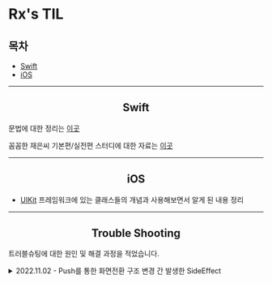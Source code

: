 # Rx's TIL

## 목차
- [Swift](##Swift)
- [iOS](##iOS)
----

<div align=center>

## Swift
</div>

문법에 대한 정리는 [이곳](Swift/README.md)

꼼꼼한 재은씨 기본편/실전편 스터디에 대한 자료는 [이곳](LetsSwiftyStudy.md)

----
<div align=center>

## iOS

</div>

* [UIKit](iOS/UIKit/README.md) 프레임워크에 있는 클래스들의 개념과 사용해보면서 알게 된 내용 정리

----
<div align=center>

## Trouble Shooting
</div>

트러블슈팅에 대한 원인 및 해결 과정을 적었습니다.

<details>
<summary> 2022.11.02 - Push를 통한 화면전환 구조 변경 간 발생한 SideEffect </summary>
AS-IS 푸시가 없었음, 그래서 푸시로 인한 화면 전환 로직이 없음
ParentsViewController -> MainNavi -> MainViewController의 형태였음
ParentsViewController -> NotiViewController로의 이동 간 VC <-> UINavigationController 전환이 어려운 상황

TO-BE 

[new]ParentsNavi -> ParentsViewController -> MainNavi -> MainViewController의 형태로 변경 -> 푸시 화면 전환 성공

- Side Effect 발생

-> MainViewController에서 SideMenu가 import 된 MenuViewController를 performSegue로 호출을 할 때 MainViewController가 사라짐

- 원인

***여기서 seugue의 종류가 show로 되어있었음 -> present로 수정

UIViewController에서는 화면 전환을 present, dismiss 호출하여 사용가능하며, UINavigationController의 화면 전환 메소드는 사용할 수 없다

UINavigationController에서는 화면 전환을 push, pop 호출하여 사용가능하며, UIViewController의 화면 전환 메소드는 사용할 수 없다

- 해결

show의 특성은 호출하는 클래스에 맞춰서 화면 전환을 해준다.호출하는 화면의 클래스가 UINavigationController였기 때문에 SideMenu View를 push 해줬기에 Side Effect가 발생하였다
segue를 끊고 화면 전환 코드를 작성해도 되었지만, 기존 코드를 살려 segue의 종류를 show -> present Modally 변경해주었다
</details>